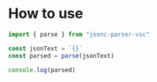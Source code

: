 # How to use
```ts
import { parse } from "jsonc-parser-vsc"

const jsonText = `{}`
const parsed = parse(jsonText)

console.log(parsed)
```